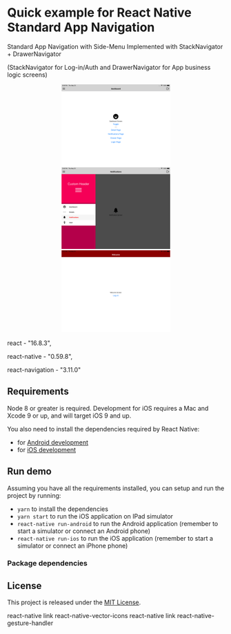 

# Quick example for React Native Standard App Navigation

Standard App Navigation with Side-Menu Implemented with StackNavigator + DrawerNavigator

(StackNavigator for Log-in/Auth and DrawerNavigator for App business logic screens)

<div align="center">
    <img src="pics/ScreenShot0.png" alt="" width="50%">
    <img src="pics/ScreenShot1.png" alt="" width="50%">
    <img src="pics/ScreenShot2.png" alt="" width="50%">
</div>


react - "16.8.3",

react-native - "0.59.8",

react-navigation - "3.11.0"


## Requirements

Node 8 or greater is required. Development for iOS requires a Mac and Xcode 9 or up, and will target iOS 9 and up.

You also need to install the dependencies required by React Native:

- for [Android development](https://facebook.github.io/react-native/docs/getting-started.html#installing-dependencies-3)
- for [iOS development](https://facebook.github.io/react-native/docs/getting-started.html#installing-dependencies)


## Run demo

Assuming you have all the requirements installed, you can setup and run the project by running:

- `yarn` to install the dependencies
- `yarn start`  to run the iOS application on IPad simulator
- `react-native run-android` to run the Android application (remember to start a simulator or connect an Android phone)
- `react-native run-ios` to run the iOS application (remember to start a simulator or connect an iPhone phone)


### Package dependencies

## License

This project is released under the [MIT License](LICENSE).




react-native link react-native-vector-icons
react-native link react-native-gesture-handler
